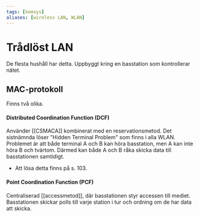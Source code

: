 ```yaml
---
tags: [komsys]
aliases: [wireless LAN, WLAN]
---
```

# Trådlöst LAN 
De flesta hushåll har detta. Uppbyggt kring en basstation som kontrollerar nätet.

## MAC-protokoll
Finns två olika.

#### Distributed Coordination Function (DCF)
Använder [[CSMACA]] kombinerat med en reservationsmetod. Det sistnämnda löser "Hidden Terminal Problem" som finns i alla WLAN. Problemet är att både terminal A och B kan höra basstation, men A kan inte höra B och tvärtom. Därmed kan både A och B råka skicka data till basstationen samtidigt. 
- Att lösa detta finns på s. 103.

#### Point Coordination Function (PCF)
Centraliserad [[accessmetod]], där basstationen styr accessen till mediet. Basstationen skickar polls till varje station i tur och ordning om de har data att skicka. 